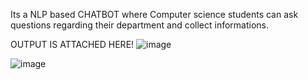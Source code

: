 Its a NLP based CHATBOT where Computer science students can ask questions regarding their department and collect informations.



OUTPUT IS ATTACHED HERE!
![image](https://github.com/laksh2512/STUDENT-FRIENDLY-CHATBOT/assets/115486495/6d24f41c-72ed-4847-887b-ccd262893691)

![image](https://github.com/laksh2512/STUDENT-FRIENDLY-CHATBOT/assets/115486495/2e5774fb-609e-4182-a9bb-d309b25c1914)

